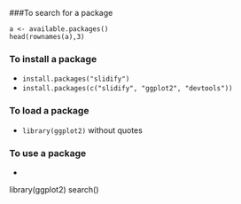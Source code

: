 ###To search for a package
```
a <- available.packages()
head(rownames(a),3)
```

### To install a package
  * `install.packages("slidify")`
  * `install.packages(c("slidify", "ggplot2", "devtools"))`
  
### To load a package
 * `library(ggplot2)` without quotes
 
### To use a package
 * ```
library(ggplot2)
search()
```
